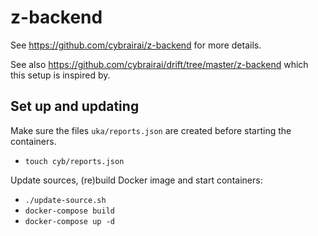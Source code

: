# z-backend

See https://github.com/cybrairai/z-backend for more details.

See also https://github.com/cybrairai/drift/tree/master/z-backend
which this setup is inspired by.

## Set up and updating

Make sure the files `uka/reports.json` are
created before starting the containers.

- `touch cyb/reports.json`

Update sources, (re)build Docker image and start containers:

- `./update-source.sh`
- `docker-compose build`
- `docker-compose up -d`

